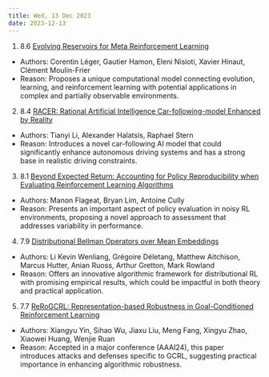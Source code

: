 ```yaml
---
title: Wed, 13 Dec 2023
date: 2023-12-13
---
```

1. 8.6 [Evolving Reservoirs for Meta Reinforcement Learning](https://arxiv.org/abs/2312.06695)
* Authors: Corentin Léger, Gautier Hamon, Eleni Nisioti, Xavier Hinaut, Clément Moulin-Frier
* Reason: Proposes a unique computational model connecting evolution, learning, and reinforcement learning with potential applications in complex and partially observable environments.

2. 8.4 [RACER: Rational Artificial Intelligence Car-following-model Enhanced by Reality](https://arxiv.org/abs/2312.07003)
* Authors: Tianyi Li, Alexander Halatsis, Raphael Stern
* Reason: Introduces a novel car-following AI model that could significantly enhance autonomous driving systems and has a strong base in realistic driving constraints.

3. 8.1 [Beyond Expected Return: Accounting for Policy Reproducibility when Evaluating Reinforcement Learning Algorithms](https://arxiv.org/abs/2312.07178)
* Authors: Manon Flageat, Bryan Lim, Antoine Cully
* Reason: Presents an important aspect of policy evaluation in noisy RL environments, proposing a novel approach to assessment that addresses variability in performance.

4. 7.9 [Distributional Bellman Operators over Mean Embeddings](https://arxiv.org/abs/2312.07358)
* Authors: Li Kevin Wenliang, Grégoire Déletang, Matthew Aitchison, Marcus Hutter, Anian Ruoss, Arthur Gretton, Mark Rowland
* Reason: Offers an innovative algorithmic framework for distributional RL with promising empirical results, which could be impactful in both theory and practical application.

5. 7.7 [ReRoGCRL: Representation-based Robustness in Goal-Conditioned Reinforcement Learning](https://arxiv.org/abs/2312.07392)
* Authors: Xiangyu Yin, Sihao Wu, Jiaxu Liu, Meng Fang, Xingyu Zhao, Xiaowei Huang, Wenjie Ruan
* Reason: Accepted in a major conference (AAAI24), this paper introduces attacks and defenses specific to GCRL, suggesting practical importance in enhancing algorithmic robustness.

